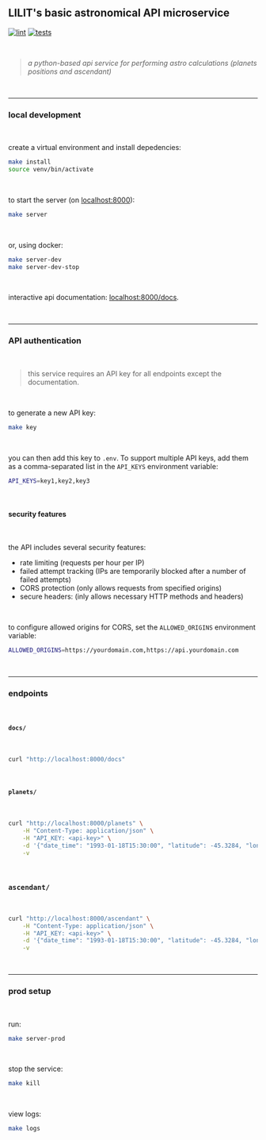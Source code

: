 ## LILIT's basic astronomical API microservice 
[![lint](https://github.com/lilit-org/service-astro/actions/workflows/lint.yml/badge.svg)](https://github.com/lilit-org/service-astro/actions/workflows/lint.yml)
[![tests](https://github.com/lilit-org/service-astro/actions/workflows/tests.yml/badge.svg)](https://github.com/lilit-org/service-astro/actions/workflows/tests.yml)

<br>

> *a python-based api service for performing astro calculations (planets positions and ascendant)*

<br>

---

### local development

<br>

create a virtual environment and install depedencies:

```bash
make install
source venv/bin/activate
```

<br>

to start the server (on [localhost:8000](http://localhost:8000)):

```bash
make server
```

<br>

or, using docker:

```bash
make server-dev
make server-dev-stop
```

<br>

interactive api documentation: [localhost:8000/docs](http://localhost:8000/docs).

<br>

---

### API authentication

<br>

> this service requires an API key for all endpoints except the documentation. 

<br>

to generate a new API key:

```bash
make key
```

<br>

you can then add this key to `.env`. To support multiple API keys, add them as a comma-separated list in the `API_KEYS` environment variable:

```bash
API_KEYS=key1,key2,key3
```

<br>

#### security features

<br>

the API includes several security features:

- rate limiting (requests per hour per IP)
- failed attempt tracking (IPs are temporarily blocked after a number of failed attempts)
- CORS protection (only allows requests from specified origins)
- secure headers: (inly allows necessary HTTP methods and headers)

<br>

to configure allowed origins for CORS, set the `ALLOWED_ORIGINS` environment variable:

```bash
ALLOWED_ORIGINS=https://yourdomain.com,https://api.yourdomain.com
```

<br>

---

### endpoints

<br>

#### `docs/`

<br>

```bash
curl "http://localhost:8000/docs"
```    

<br>

#### `planets/`

<br>

```bash
curl "http://localhost:8000/planets" \
    -H "Content-Type: application/json" \
    -H "API_KEY: <api-key>" \
    -d '{"date_time": "1993-01-18T15:30:00", "latitude": -45.3284, "longitude": -29.2733}' \
    -v
```    

<br>

### `ascendant/`

<br>

```bash
curl "http://localhost:8000/ascendant" \
    -H "Content-Type: application/json" \
    -H "API_KEY: <api-key>" \
    -d '{"date_time": "1993-01-18T15:30:00", "latitude": -45.3284, "longitude": -29.2733}' \
    -v
```

<br>

---

### prod setup

<br>

run:

```bash
make server-prod
```

<br>

stop the service:

```bash
make kill
```

<br>

view logs:

```bash
make logs
```
